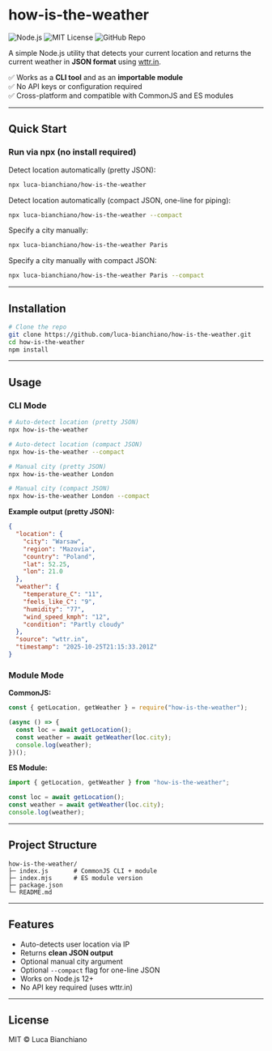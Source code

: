 # how-is-the-weather

![Node.js](https://img.shields.io/badge/node-%3E%3D12-green)
![MIT License](https://img.shields.io/badge/license-MIT-blue)
![GitHub Repo](https://img.shields.io/badge/github-luca--bianchiano%2Fhow--is--the--weather-lightgrey)

A simple Node.js utility that detects your current location and returns the current weather in **JSON format** using [wttr.in](https://wttr.in).  

✅ Works as a **CLI tool** and as an **importable module**  
✅ No API keys or configuration required  
✅ Cross-platform and compatible with CommonJS and ES modules  

---

## Quick Start

### Run via npx (no install required)

Detect location automatically (pretty JSON):

```bash
npx luca-bianchiano/how-is-the-weather
```

Detect location automatically (compact JSON, one-line for piping):

```bash
npx luca-bianchiano/how-is-the-weather --compact
```

Specify a city manually:

```bash
npx luca-bianchiano/how-is-the-weather Paris
```

Specify a city manually with compact JSON:

```bash
npx luca-bianchiano/how-is-the-weather Paris --compact
```

---

## Installation

```bash
# Clone the repo
git clone https://github.com/luca-bianchiano/how-is-the-weather.git
cd how-is-the-weather
npm install
```

---

## Usage

### CLI Mode

```bash
# Auto-detect location (pretty JSON)
npx how-is-the-weather

# Auto-detect location (compact JSON)
npx how-is-the-weather --compact

# Manual city (pretty JSON)
npx how-is-the-weather London

# Manual city (compact JSON)
npx how-is-the-weather London --compact
```

**Example output (pretty JSON):**

```json
{
  "location": {
    "city": "Warsaw",
    "region": "Mazovia",
    "country": "Poland",
    "lat": 52.25,
    "lon": 21.0
  },
  "weather": {
    "temperature_C": "11",
    "feels_like_C": "9",
    "humidity": "77",
    "wind_speed_kmph": "12",
    "condition": "Partly cloudy"
  },
  "source": "wttr.in",
  "timestamp": "2025-10-25T21:15:33.201Z"
}
```

### Module Mode

**CommonJS:**

```js
const { getLocation, getWeather } = require("how-is-the-weather");

(async () => {
  const loc = await getLocation();
  const weather = await getWeather(loc.city);
  console.log(weather);
})();
```

**ES Module:**

```js
import { getLocation, getWeather } from "how-is-the-weather";

const loc = await getLocation();
const weather = await getWeather(loc.city);
console.log(weather);
```

---

## Project Structure

```
how-is-the-weather/
├─ index.js       # CommonJS CLI + module
├─ index.mjs      # ES module version
├─ package.json
└─ README.md
```

---

## Features

- Auto-detects user location via IP  
- Returns **clean JSON output**  
- Optional manual city argument  
- Optional `--compact` flag for one-line JSON  
- Works on Node.js 12+  
- No API key required (uses wttr.in)  

---

## License

MIT © Luca Bianchiano
